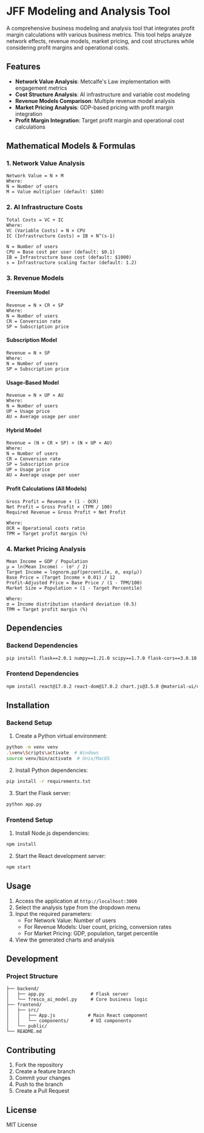 # JFF Modeling and Analysis Tool

A comprehensive business modeling and analysis tool that integrates profit margin calculations with various business metrics. This tool helps analyze network effects, revenue models, market pricing, and cost structures while considering profit margins and operational costs.

## Features

- **Network Value Analysis**: Metcalfe's Law implementation with engagement metrics
- **Cost Structure Analysis**: AI infrastructure and variable cost modeling
- **Revenue Models Comparison**: Multiple revenue model analysis
- **Market Pricing Analysis**: GDP-based pricing with profit margin integration
- **Profit Margin Integration**: Target profit margin and operational cost calculations

## Mathematical Models & Formulas

### 1. Network Value Analysis
```
Network Value = N × M
Where:
N = Number of users
M = Value multiplier (default: $100)
```

### 2. AI Infrastructure Costs
```
Total Costs = VC + IC
Where:
VC (Variable Costs) = N × CPU
IC (Infrastructure Costs) = IB × N^(s-1)

N = Number of users
CPU = Base cost per user (default: $0.1)
IB = Infrastructure base cost (default: $1000)
s = Infrastructure scaling factor (default: 1.2)
```

### 3. Revenue Models

#### Freemium Model
```
Revenue = N × CR × SP
Where:
N = Number of users
CR = Conversion rate
SP = Subscription price
```

#### Subscription Model
```
Revenue = N × SP
Where:
N = Number of users
SP = Subscription price
```

#### Usage-Based Model
```
Revenue = N × UP × AU
Where:
N = Number of users
UP = Usage price
AU = Average usage per user
```

#### Hybrid Model
```
Revenue = (N × CR × SP) + (N × UP × AU)
Where:
N = Number of users
CR = Conversion rate
SP = Subscription price
UP = Usage price
AU = Average usage per user
```

#### Profit Calculations (All Models)
```
Gross Profit = Revenue × (1 - OCR)
Net Profit = Gross Profit × (TPM / 100)
Required Revenue = Gross Profit + Net Profit

Where:
OCR = Operational costs ratio
TPM = Target profit margin (%)
```

### 4. Market Pricing Analysis
```
Mean Income = GDP / Population
µ = ln(Mean Income) - (σ² / 2)
Target Income = lognorm.ppf(percentile, σ, exp(µ))
Base Price = (Target Income × 0.01) / 12
Profit-Adjusted Price = Base Price / (1 - TPM/100)
Market Size = Population × (1 - Target Percentile)

Where:
σ = Income distribution standard deviation (0.5)
TPM = Target profit margin (%)
```

## Dependencies

### Backend Dependencies
```bash
pip install flask==2.0.1 numpy==1.21.0 scipy==1.7.0 flask-cors==3.0.10
```

### Frontend Dependencies
```bash
npm install react@17.0.2 react-dom@17.0.2 chart.js@3.5.0 @material-ui/core@4.12.3
```

## Installation

### Backend Setup
1. Create a Python virtual environment:
```bash
python -m venv venv
.\venv\Scripts\activate  # Windows
source venv/bin/activate  # Unix/MacOS
```

2. Install Python dependencies:
```bash
pip install -r requirements.txt
```

3. Start the Flask server:
```bash
python app.py
```

### Frontend Setup
1. Install Node.js dependencies:
```bash
npm install
```

2. Start the React development server:
```bash
npm start
```

## Usage

1. Access the application at `http://localhost:3000`
2. Select the analysis type from the dropdown menu
3. Input the required parameters:
   - For Network Value: Number of users
   - For Revenue Models: User count, pricing, conversion rates
   - For Market Pricing: GDP, population, target percentile
4. View the generated charts and analysis

## Development

### Project Structure
```
├── backend/
│   ├── app.py                 # Flask server
│   └── fresco_ai_model.py     # Core business logic
├── frontend/
│   ├── src/
│   │   ├── App.js            # Main React component
│   │   └── components/        # UI components
│   └── public/
└── README.md
```

## Contributing

1. Fork the repository
2. Create a feature branch
3. Commit your changes
4. Push to the branch
5. Create a Pull Request

## License

MIT License